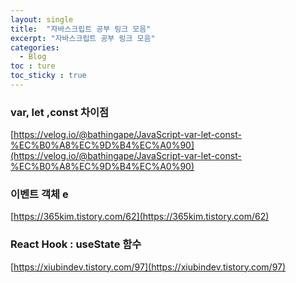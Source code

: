 ```yaml
---
layout: single
title:  "자바스크립트 공부 링크 모음"
excerpt: "자바스크립트 공부 링크 모음"
categories:
  - Blog
toc : ture
toc_sticky : true
---
```

<!-- 위는 머릿말임 아래부터 포스트 본문 -->


### var, let ,const 차이점

[https://velog.io/@bathingape/JavaScript-var-let-const-%EC%B0%A8%EC%9D%B4%EC%A0%90](https://velog.io/@bathingape/JavaScript-var-let-const-%EC%B0%A8%EC%9D%B4%EC%A0%90)  


### 이벤트 객체 e 
[https://365kim.tistory.com/62](https://365kim.tistory.com/62)  

### React Hook : useState 함수
[https://xiubindev.tistory.com/97](https://xiubindev.tistory.com/97)